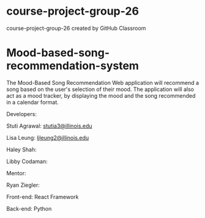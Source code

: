 # course-project-group-26
course-project-group-26 created by GitHub Classroom
# Mood-based-song-recommendation-system

The Mood-Based Song Recommendation Web application will recommend a song based on the user's selection of their mood. The application will also act as a mood tracker, by
displaying the mood and the song recommended in a calendar format.

Developers:

Stuti Agrawal: stutia3@illinois.edu

Lisa Leung: ljleung2@illinois.edu

Haley Shah:

Libby Codaman:

Mentor:

Ryan Ziegler: 

Front-end: React Framework

Back-end: Python
